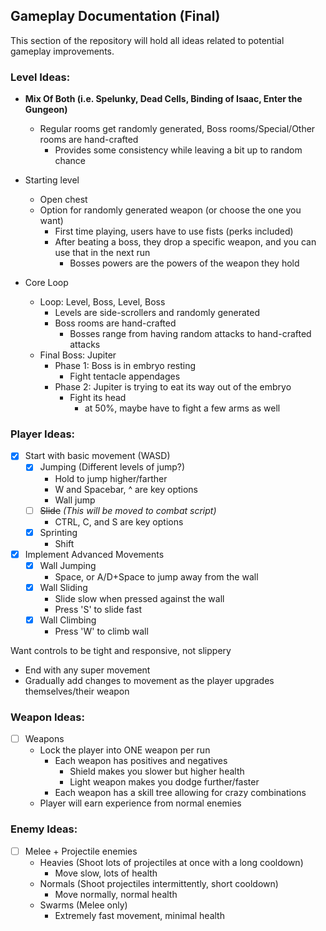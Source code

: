## Gameplay Documentation (Final)

This section of the repository will hold all ideas related to potential gameplay improvements. 

### Level Ideas:     
- **Mix Of Both (i.e. Spelunky, Dead Cells, Binding of Isaac, Enter the Gungeon)** 
    - Regular rooms get randomly generated, Boss rooms/Special/Other rooms are hand-crafted 
        - Provides some consistency while leaving a bit up to random chance
- Starting level 
  - Open chest
  - Option for randomly generated weapon (or choose the one you want)
    - First time playing, users have to use fists (perks included)
    - After beating a boss, they drop a specific weapon, and you can use that in the next run
      - Bosses powers are the powers of the weapon they hold   

- Core Loop
  - Loop: Level, Boss, Level, Boss
    - Levels are side-scrollers and randomly generated 
    - Boss rooms are hand-crafted 
      - Bosses range from having random attacks to hand-crafted attacks 
  - Final Boss: Jupiter
    - Phase 1: Boss is in embryo resting
      - Fight tentacle appendages  
    - Phase 2: Jupiter is trying to eat its way out of the embryo
      - Fight its head
        - at 50%, maybe have to fight a few arms as well     

### Player Ideas:

- [X] Start with basic movement (WASD) 
   - [X] Jumping (Different levels of jump?)
     - Hold to jump higher/farther 
     - W and Spacebar, ^ are key options
     - Wall jump
   - [ ] ~~Slide~~ _(This will be moved to combat script)_
     - CTRL, C, and S are key options 
   - [X] Sprinting
     - Shift 
      
-  [X] Implement Advanced Movements
   - [X] Wall Jumping
     - Space, or A/D+Space to jump away from the wall
   - [X] Wall Sliding 
     - Slide slow when pressed against the wall
     - Press 'S' to slide fast
   - [X] Wall Climbing
     - Press 'W' to climb wall
      
Want controls to be tight and responsive, not slippery 
  - End with any super movement
  - Gradually add changes to movement as the player upgrades themselves/their weapon

### Weapon Ideas:

- [ ] Weapons
  - Lock the player into ONE weapon per run
    - Each weapon has positives and negatives 
      - Shield makes you slower but higher health  
      - Light weapon makes you dodge further/faster
    - Each weapon has a skill tree allowing for crazy combinations
  - Player will earn experience from normal enemies



### Enemy Ideas:

- [ ] Melee + Projectile enemies
    - Heavies (Shoot lots of projectiles at once with a long cooldown)
        - Move slow, lots of health
    - Normals (Shoot projectiles intermittently, short cooldown)
        - Move normally, normal health
    - Swarms (Melee only)
        - Extremely fast movement, minimal health 
 
